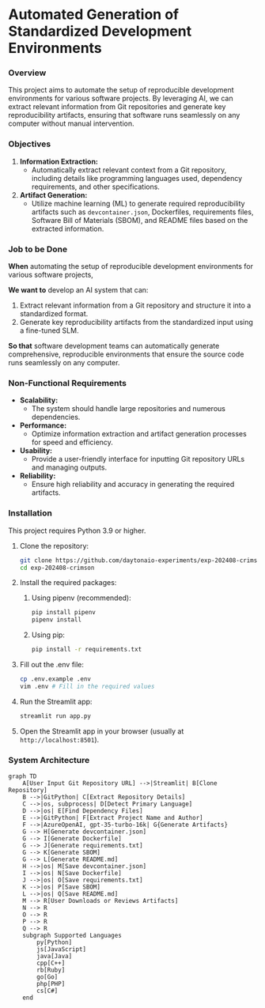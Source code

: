 # Automated Generation of Standardized Development Environments

### Overview

This project aims to automate the setup of reproducible development environments for various software projects. By leveraging AI, we can extract relevant information from Git repositories and generate key reproducibility artifacts, ensuring that software runs seamlessly on any computer without manual intervention.

### Objectives

1. **Information Extraction:** 
    - Automatically extract relevant context from a Git repository, including details like programming languages used, dependency requirements, and other specifications.
2. **Artifact Generation:** 
    - Utilize machine learning (ML) to generate required reproducibility artifacts such as `devcontainer.json`, Dockerfiles, requirements files, Software Bill of Materials (SBOM), and README files based on the extracted information.
### Job to be Done

**When** automating the setup of reproducible development environments for various software projects,

**We want to** develop an AI system that can:

1. Extract relevant information from a Git repository and structure it into a standardized format.
2. Generate key reproducibility artifacts from the standardized input using a fine-tuned SLM.

**So that** software development teams can automatically generate comprehensive, reproducible environments that ensure the source code runs seamlessly on any computer.

### Non-Functional Requirements

- **Scalability:**
    - The system should handle large repositories and numerous dependencies.
- **Performance:**
    - Optimize information extraction and artifact generation processes for speed and efficiency.
- **Usability:**
    - Provide a user-friendly interface for inputting Git repository URLs and managing outputs.
- **Reliability:**
    - Ensure high reliability and accuracy in generating the required artifacts.

### Installation
This project requires Python 3.9 or higher.

1. Clone the repository:
    ```bash
    git clone https://github.com/daytonaio-experiments/exp-202408-crimson.git
    cd exp-202408-crimson
    ```
2. Install the required packages:
    1. Using pipenv (recommended):
        ```bash
        pip install pipenv
        pipenv install
        ```
    2. Using pip:
        ```bash
        pip install -r requirements.txt
        ```
    
3. Fill out the .env file:
    ```bash
    cp .env.example .env
    vim .env # Fill in the required values
    ```

4. Run the Streamlit app:
    ```bash
    streamlit run app.py
    ```
5. Open the Streamlit app in your browser (usually at `http://localhost:8501`).

### System Architecture

```mermaid
graph TD
    A[User Input Git Repository URL] -->|Streamlit| B[Clone Repository]
    B -->|GitPython| C[Extract Repository Details]
    C -->|os, subprocess| D[Detect Primary Language]
    D -->|os| E[Find Dependency Files]
    E -->|GitPython| F[Extract Project Name and Author]
    F -->|AzureOpenAI, gpt-35-turbo-16k| G{Generate Artifacts}
    G --> H[Generate devcontainer.json]
    G --> I[Generate Dockerfile]
    G --> J[Generate requirements.txt]
    G --> K[Generate SBOM]
    G --> L[Generate README.md]
    H -->|os| M[Save devcontainer.json]
    I -->|os| N[Save Dockerfile]
    J -->|os| O[Save requirements.txt]
    K -->|os| P[Save SBOM]
    L -->|os| Q[Save README.md]
    M --> R[User Downloads or Reviews Artifacts]
    N --> R
    O --> R
    P --> R
    Q --> R
    subgraph Supported Languages
        py[Python]
        js[JavaScript]
        java[Java]
        cpp[C++]
        rb[Ruby]
        go[Go]
        php[PHP]
        cs[C#]
    end
```
